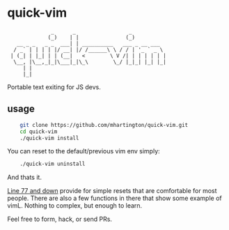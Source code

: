 # quick-vim
```
              _      _                 _           
             (_)    | |               (_)          
   __ _ _   _ _  ___| | __________   ___ _ __ ___  
  / _` | | | | |/ __| |/ /______\ \ / / | '_ ` _ \ 
 | (_| | |_| | | (__|   <        \ V /| | | | | | |
  \__, |\__,_|_|\___|_|\_\        \_/ |_|_| |_| |_|
     | |                                           
     |_|                                           
```
Portable text exiting for JS devs.

## usage

```bash
    git clone https://github.com/mhartington/quick-vim.git
    cd quick-vim
    ./quick-vim install
```

You can reset to the default/previous vim env simply:

```bash
    ./quick-vim uninstall
```

And thats it.


[Line 77 and down](https://github.com/mhartington/quick-vim/blob/master/vimrc#L77) provide for simple resets that are comfortable for most people. There are also a few functions in there that show some example of vimL. Nothing to complex, but enough to learn.

Feel free to form, hack, or send PRs.

